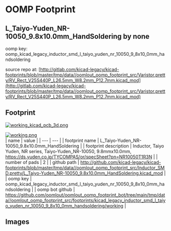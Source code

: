 # OOMP Footprint  
## L_Taiyo-Yuden_NR-10050_9.8x10.0mm_HandSoldering  by none  
  
oomp key: oomp_kicad_legacy_inductor_smd_l_taiyo_yuden_nr_10050_9_8x10_0mm_handsoldering  
  
source repo at: [http://gitlab.com/kicad-legacy/kicad-footprints/blob/master/tmp/data//oomlout_oomp_footprint_src/Varistor.pretty/RV_Rect_V25S440P_L26.5mm_W8.2mm_P12.7mm.kicad_mod](http://gitlab.com/kicad-legacy/kicad-footprints/blob/master/tmp/data//oomlout_oomp_footprint_src/Varistor.pretty/RV_Rect_V25S440P_L26.5mm_W8.2mm_P12.7mm.kicad_mod)  
## Footprint  
  
[![working_kicad_pcb_3d.png](working_kicad_pcb_3d_600.png)](working_kicad_pcb_3d.png)  
  
[![working.png](working_600.png)](working.png)  
| name | value | 
| --- | --- | 
| footprint name | L_Taiyo-Yuden_NR-10050_9.8x10.0mm_HandSoldering | 
| footprint description | Inductor, Taiyo Yuden, NR series, Taiyo-Yuden_NR-10050, 9.8mmx10.0mm, https://ds.yuden.co.jp/TYCOMPAS/or/specSheet?pn=NR10050T1R3N | 
| number of pads | 2 | 
| github path | http://github.com/kicad-legacy/kicad-footprints/blob/master/tmp/data//oomlout_oomp_footprint_src/Inductor_SMD.pretty/L_Taiyo-Yuden_NR-10050_9.8x10.0mm_HandSoldering.kicad_mod | 
| oomp key | oomp_kicad_legacy_inductor_smd_l_taiyo_yuden_nr_10050_9_8x10_0mm_handsoldering | 
| oomp bot github | https://github.com/oomlout/oomlout_oomp_footprint_bot/tree/main/tmp/data//oomlout_oomp_footprint_src/footprints/kicad_legacy_inductor_smd_l_taiyo_yuden_nr_10050_9_8x10_0mm_handsoldering/working | 
## Images  
